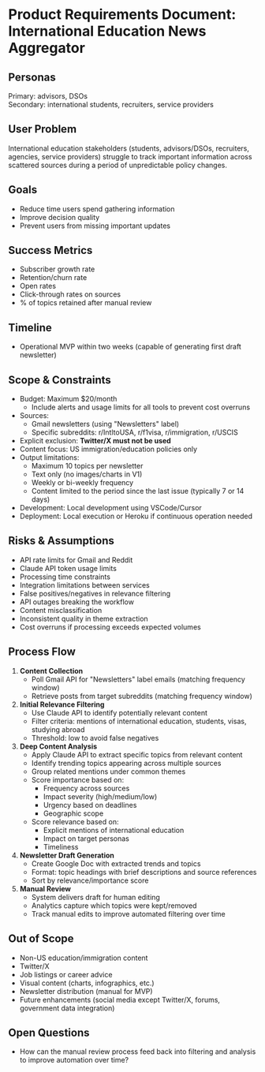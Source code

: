 # Product Requirements Document: International Education News Aggregator

## Personas  
Primary: advisors, DSOs  
Secondary: international students, recruiters, service providers

## User Problem  
International education stakeholders (students, advisors/DSOs, recruiters, agencies, service providers) struggle to track important information across scattered sources during a period of unpredictable policy changes.

## Goals  
- Reduce time users spend gathering information  
- Improve decision quality  
- Prevent users from missing important updates  

## Success Metrics  
- Subscriber growth rate  
- Retention/churn rate  
- Open rates  
- Click-through rates on sources  
- % of topics retained after manual review  

## Timeline  
- Operational MVP within two weeks (capable of generating first draft newsletter)

## Scope & Constraints  
- Budget: Maximum $20/month
  - Include alerts and usage limits for all tools to prevent cost overruns
- Sources:  
  - Gmail newsletters (using "Newsletters" label)  
  - Specific subreddits: r/IntltoUSA, r/f1visa, r/immigration, r/USCIS  
- Explicit exclusion: **Twitter/X must not be used**  
- Content focus: US immigration/education policies only  
- Output limitations:  
  - Maximum 10 topics per newsletter  
  - Text only (no images/charts in V1)  
  - Weekly or bi-weekly frequency  
  - Content limited to the period since the last issue (typically 7 or 14 days)  
- Development: Local development using VSCode/Cursor
- Deployment: Local execution or Heroku if continuous operation needed

## Risks & Assumptions  
- API rate limits for Gmail and Reddit  
- Claude API token usage limits  
- Processing time constraints  
- Integration limitations between services  
- False positives/negatives in relevance filtering  
- API outages breaking the workflow  
- Content misclassification  
- Inconsistent quality in theme extraction  
- Cost overruns if processing exceeds expected volumes  

## Process Flow  
1. **Content Collection**  
   - Poll Gmail API for "Newsletters" label emails (matching frequency window)  
   - Retrieve posts from target subreddits (matching frequency window)  
2. **Initial Relevance Filtering**  
   - Use Claude API to identify potentially relevant content  
   - Filter criteria: mentions of international education, students, visas, studying abroad  
   - Threshold: low to avoid false negatives  
3. **Deep Content Analysis**  
   - Apply Claude API to extract specific topics from relevant content  
   - Identify trending topics appearing across multiple sources  
   - Group related mentions under common themes  
   - Score importance based on:  
     - Frequency across sources  
     - Impact severity (high/medium/low)  
     - Urgency based on deadlines  
     - Geographic scope  
   - Score relevance based on:  
     - Explicit mentions of international education  
     - Impact on target personas  
     - Timeliness  
4. **Newsletter Draft Generation**  
   - Create Google Doc with extracted trends and topics  
   - Format: topic headings with brief descriptions and source references  
   - Sort by relevance/importance score  
5. **Manual Review**  
   - System delivers draft for human editing  
   - Analytics capture which topics were kept/removed  
   - Track manual edits to improve automated filtering over time

## Out of Scope  
- Non-US education/immigration content  
- Twitter/X  
- Job listings or career advice  
- Visual content (charts, infographics, etc.)  
- Newsletter distribution (manual for MVP)
- Future enhancements (social media except Twitter/X, forums, government data integration)

## Open Questions  
- How can the manual review process feed back into filtering and analysis to improve automation over time?
